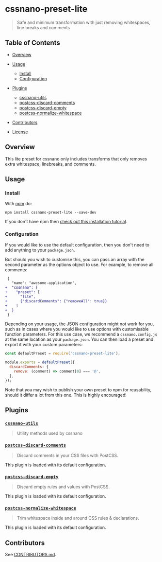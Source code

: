# cssnano-preset-lite

> Safe and minimum transformation with just removing whitespaces, line breaks and comments

## Table of Contents

- [Overview](#overview)

- [Usage](#usage)

  - [Install](#install)
  - [Configuration](#configuration)

- [Plugins](#plugins)

  - [cssnano-utils](#cssnano-utils)
  - [postcss-discard-comments](#postcss-discard-comments)
  - [postcss-discard-empty](#postcss-discard-empty)
  - [postcss-normalize-whitespace](#postcss-normalize-whitespace)

- [Contributors](#contributors)

- [License](#license)

## Overview

This lite preset for cssnano only includes transforms that only removes extra whitespace,
linebreaks, and comments.

## Usage

### Install

With [npm](https://npmjs.com/package/cssnano-preset-lite) do:

    npm install cssnano-preset-lite --save-dev

If you don't have npm then [check out this installation tutorial](https://npmjs.com/package/cssnano-preset-lite/tutorial).

### Configuration

If you would like to use the default configuration, then you don't need to add anything to your `package.json`.

But should you wish to customise this, you can pass an array with the second parameter as the options object to use. For example, to remove all comments:

```diff
 {
   "name": "awesome-application",
+  "cssnano": {
+    "preset": [
+      "lite",
+      {"discardComments": {"removeAll": true}}
+    ]
+  }
 }
```

Depending on your usage, the JSON configuration might not work for you, such as in cases where you would like to use options with customisable function parameters. For this use case, we recommend a `cssnano.config.js` at the same location as your `package.json`. You can then load a preset and export it with your custom parameters:

```js
const defaultPreset = require('cssnano-preset-lite');

module.exports = defaultPreset({
  discardComments: {
    remove: (comment) => comment[0] === '@',
  },
});
```

Note that you may wish to publish your own preset to npm for reusability, should it differ a lot from this one. This is highly encouraged!

## Plugins

### [`cssnano-utils`](https://github.com/cssnano/cssnano/tree/master/packages/cssnano-utils)

> Utility methods used by cssnano


### [`postcss-discard-comments`](https://github.com/cssnano/cssnano/tree/master/packages/postcss-discard-comments)

> Discard comments in your CSS files with PostCSS.

This plugin is loaded with its default configuration.

### [`postcss-discard-empty`](https://github.com/cssnano/cssnano/tree/master/packages/postcss-discard-empty)

> Discard empty rules and values with PostCSS.

This plugin is loaded with its default configuration.

### [`postcss-normalize-whitespace`](https://github.com/cssnano/cssnano/tree/master/packages/postcss-normalize-whitespace)

> Trim whitespace inside and around CSS rules & declarations.

This plugin is loaded with its default configuration.


## Contributors

See [CONTRIBUTORS.md](https://github.com/cssnano/cssnano/blob/master/CONTRIBUTORS.md).
